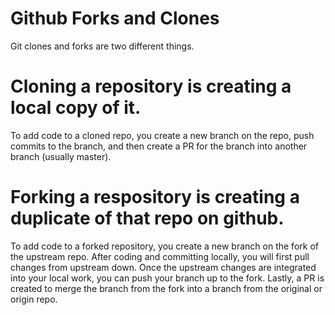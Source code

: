 # Github Forks and Clones

Git clones and forks are two different things.

# Cloning a repository is creating a local copy of it.

To add code to a cloned repo, you create a new branch on the repo, push commits to the branch, and then create a PR for the branch into another branch (usually master).

# Forking a respository is creating a duplicate of that repo on github.

To add code to a forked repository, you create a new branch on the fork of the upstream repo. After coding and committing locally, you will first pull changes from upstream down. Once the upstream changes are integrated into your local work, you can push your branch up to the fork. Lastly, a PR is created to merge the branch from the fork into a branch from the original or origin repo.
